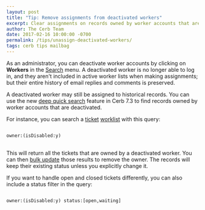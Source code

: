 ```yaml
---
layout: post
title: "Tip: Remove assignments from deactivated workers"
excerpt: Clear assignments on records owned by worker accounts that are deactivated.
author: The Cerb Team
date: 2017-02-16 10:00:00 -0700
permalink: /tips/unassign-deactivated-workers/
tags: cerb tips mailbag
---
```


As an administrator, you can deactivate worker accounts by clicking on **Workers** in the [Search](/docs/guide/workers/user-interface/#search-menu) menu.  A deactivated worker is no longer able to log in, and they aren't included in active worker lists when making assignments; but their entire history of email replies and comments is preserved.

A deactivated worker may still be assigned to historical records.  You can use the new [deep quick search](/docs/workspaces/#deep-searching) feature in Cerb 7.3 to find records owned by worker accounts that are deactivated.

For instance, you can search a [ticket](/docs/tickets/) [worklist](/docs/worklists/) with this query:

<pre>
<code class="language-text">
owner:(isDisabled:y)
</code>
</pre>

This will return all the tickets that are owned by a deactivated worker.  You can then [bulk update](/docs/workspaces/#bulk-update) those results to remove the owner.  The records will keep their existing status unless you explicitly change it.

If you want to handle open and closed tickets differently, you can also include a status filter in the query:

<pre>
<code class="language-text">
owner:(isDisabled:y) status:[open,waiting]
</code>
</pre>
